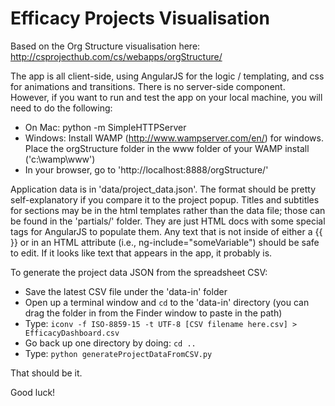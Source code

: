 # Efficacy Projects Visualisation

Based on the Org Structure visualisation here: http://csprojecthub.com/cs/webapps/orgStructure/

The app is all client-side, using AngularJS for the logic / templating, and css for animations and transitions. There is no server-side component.  However, if you want to run and test the app on your local machine, you will need to do the following:

* On Mac: python -m SimpleHTTPServer
* Windows: Install WAMP (http://www.wampserver.com/en/) for windows. Place the orgStructure folder in the www folder of your WAMP install ('c:\wamp\www')
* In your browser, go to 'http://localhost:8888/orgStructure/'

Application data is in 'data/project_data.json'. The format should be pretty self-explanatory if you compare it to the project popup. Titles and subtitles for sections may be in the html templates rather than the data file; those can be found in the 'partials/' folder. They are just HTML docs with some special tags for AngularJS to populate them. Any text that is not inside of either a {{ }} or in an HTML attribute (i.e., ng-include="someVariable") should be safe to edit.  If it looks like text that appears in the app, it probably is.

To generate the project data JSON from the spreadsheet CSV:

* Save the latest CSV file under the 'data-in' folder
* Open up a terminal window and `cd` to the 'data-in' directory (you can drag the folder in from the Finder window to paste in the path)
* Type: `iconv -f ISO-8859-15 -t UTF-8 [CSV filename here.csv] > EfficacyDashboard.csv`
* Go back up one directory by doing: `cd ..`
* Type: `python generateProjectDataFromCSV.py`

That should be it.

Good luck!
